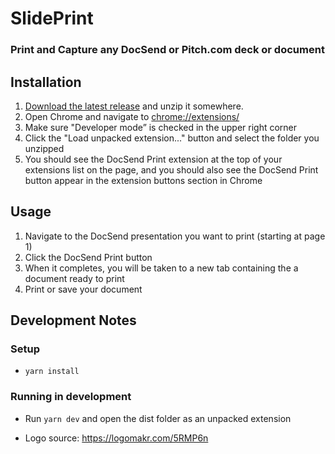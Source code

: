 # SlidePrint

### Print and Capture any DocSend or Pitch.com deck or document

## Installation

1. [Download the latest release](https://github.com/mdp/DocsendPrint/releases) and unzip it somewhere.
1. Open Chrome and navigate to [chrome://extensions/](chrome://extensions/)
1. Make sure "Developer mode” is checked in the upper right corner
1. Click the "Load unpacked extension..." button and select the folder you unzipped
1. You should see the DocSend Print extension at the top of your extensions list on the page, and you should also see the DocSend Print button appear in the extension buttons section in Chrome

## Usage

1. Navigate to the DocSend presentation you want to print (starting at page 1)
1. Click the DocSend Print button
1. When it completes, you will be taken to a new tab containing the a document ready to print
1. Print or save your document

## Development Notes

### Setup

- `yarn install`

### Running in development

- Run `yarn dev` and open the dist folder as an unpacked extension

- Logo source: https://logomakr.com/5RMP6n
